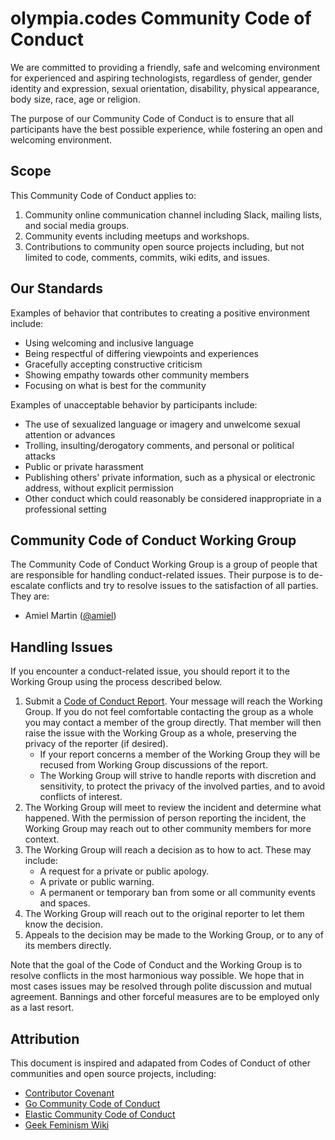 # olympia.codes Community Code of Conduct

We are committed to providing a friendly, safe and welcoming environment for experienced and aspiring technologists, regardless of gender, gender identity and expression, sexual orientation, disability, physical appearance, body size, race, age or religion.

The purpose of our Community Code of Conduct is to ensure that all participants have the best possible experience, while fostering an open and welcoming environment.


## Scope

This Community Code of Conduct applies to:

1. Community online communication channel including Slack, mailing lists, and social media groups.
2. Community events including meetups and workshops.
3. Contributions to community open source projects including, but not limited to code, comments, commits, wiki edits, and issues.


## Our Standards

Examples of behavior that contributes to creating a positive environment include:

* Using welcoming and inclusive language
* Being respectful of differing viewpoints and experiences
* Gracefully accepting constructive criticism
* Showing empathy towards other community members
* Focusing on what is best for the community


Examples of unacceptable behavior by participants include:

* The use of sexualized language or imagery and unwelcome sexual attention or advances
* Trolling, insulting/derogatory comments, and personal or political attacks
* Public or private harassment
* Publishing others' private information, such as a physical or electronic address, without explicit permission
* Other conduct which could reasonably be considered inappropriate in a professional setting


## Community Code of Conduct Working Group

The Community Code of Conduct Working Group is a group of people that are responsible for handling conduct-related issues. Their purpose is to de-escalate conflicts and try to resolve issues to the satisfaction of all parties. They are:

* Amiel Martin ([@amiel][amiel])


## Handling Issues

If you encounter a conduct-related issue, you should report it to the Working Group using the process described below.

1. Submit a [Code of Conduct Report][report]. Your message will reach the Working Group. If you do not feel comfortable contacting the group as a whole you may contact a member of the group directly. That member will then raise the issue with the Working Group as a whole, preserving the privacy of the reporter (if desired).
    * If your report concerns a member of the Working Group they will be recused from Working Group discussions of the report.
    * The Working Group will strive to handle reports with discretion and sensitivity, to protect the privacy of the involved parties, and to avoid conflicts of interest.
2. The Working Group will meet to review the incident and determine what happened. With the permission of person reporting the incident, the Working Group may reach out to other community members for more context.
3. The Working Group will reach a decision as to how to act. These may include:
    * A request for a private or public apology.
    * A private or public warning.
    * A permanent or temporary ban from some or all community events and spaces.
4. The Working Group will reach out to the original reporter to let them know the decision.
5. Appeals to the decision may be made to the Working Group, or to any of its members directly.

Note that the goal of the Code of Conduct and the Working Group is to resolve conflicts in the most harmonious way possible. We hope that in most cases issues may be resolved through polite discussion and mutual agreement. Bannings and other forceful measures are to be employed only as a last resort.


## Attribution

This document is inspired and adapated from Codes of Conduct of other communities and open source projects, including:

* [Contributor Covenant][contributor-covenant]
* [Go Community Code of Conduct][go]
* [Elastic Community Code of Conduct][elastic]
* [Geek Feminism Wiki][geek-feminism]

[amiel]: https://olympiacodes.slack.com/messages/@amiel/
[report]: mailto:amiel.martin@gmail.com
[contributor-covenant]: http://contributor-covenant.org/version/1/4/
[go]: https://golang.org/conduct
[elastic]: https://www.elastic.co/community/codeofconduct
[freebsd]: https://www.freebsd.org/internal/code-of-conduct.html
[geek-feminism]: http://geekfeminism.wikia.com/wiki/Conference_anti-harassment/Policy
